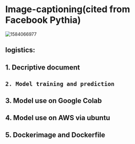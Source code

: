 # Image-captioning(cited from Facebook Pythia)
![1584066977](https://user-images.githubusercontent.com/57643917/76584346-acd34900-64a9-11ea-9931-75ffcce116e3.jpg)
## logistics:
##  1. Decriptive document 
##  `2. Model training and prediction`
##  3. Model use on Google Colab
##  4. Model use on AWS via ubuntu
##  5. Dockerimage and Dockerfile

